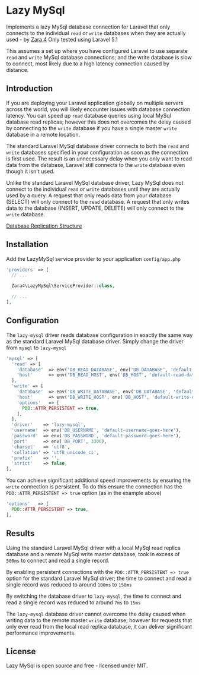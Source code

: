 # Lazy MySql

Implements a lazy MySql database connection for Laravel that only connects to the individual `read` or `write` databases when they are actually used - by [Zara 4](http://zara4.com)
Only tested using Laravel 5.1

This assumes a set up where you have configured Laravel to use separate `read` and `write` MySql database connections; and the write database is slow to connect, most likely due to a high latency connection caused by distance.



## Introduction

If you are deploying your Laravel application globally on multiple servers across the world, you will likely encounter issues with database connection latency.
You can speed up `read` database queries using local MySql database read replicas; however this does not overcomes the delay caused by connecting to the `write` database if you have a single master `write` database in a remote location.

The standard Laravel MySql database driver connects to both the `read` and `write` databases specified in your configuration as soon as the connection is first used.
The result is an unnecessary delay when you only want to read data from the database, Laravel still connects to the `write` database even though it isn't used.

Unlike the standard Laravel MySql database driver, Lazy MySql does not connect to the individual `read` or `write` databases until they are actually used by a query.
A request that only reads data from your database (SELECT) will only connect to the `read` database. A request that only writes data to the database (INSERT, UPDATE, DELETE) will only connect to the `write` database.


[Database Replication Structure](https://blog.zara4.com/wp-content/uploads/2017/05/lazy-mysql-replication-setup.png)



## Installation

Add the LazyMySql service provider to your application `config/app.php`
```php
'providers' => [
  // ...

  Zara4\LazyMySql\ServiceProvider::class,

  // ...
],

```



## Configuration

The `lazy-mysql` driver reads database configuration in exactly the same way as the standard Laravel MySql database driver.
Simply change the driver from `mysql` to `lazy-mysql`

```php
'mysql' => [
  'read' => [
    'database'  => env('DB_READ_DATABASE', env('DB_DATABASE', 'default-database-name-goes-here')),
    'host'      => env('DB_READ_HOST', env('DB_HOST', 'default-read-database-host-goes-here')),
  ],
  'write' => [
    'database'  => env('DB_WRITE_DATABASE', env('DB_DATABASE', 'default-database-name-goes-here')),
    'host'      => env('DB_WRITE_HOST', env('DB_HOST', 'default-write-database-host-goes-here')),
    'options'   => [
      PDO::ATTR_PERSISTENT => true,
    ],
  ],
  'driver'    => 'lazy-mysql',
  'username'  => env('DB_USERNAME', 'default-username-goes-here'),
  'password'  => env('DB_PASSWORD', 'default-password-goes-here'),
  'port'      => env('DB_PORT', 3306),
  'charset'   => 'utf8',
  'collation' => 'utf8_unicode_ci',
  'prefix'    => '',
  'strict'    => false,
],
```


You can achieve significant additional speed improvements by ensuring the `write` connection is persistent.
To do this ensure the connection has the `PDO::ATTR_PERSISTENT => true` option (as in the example above)

```php
'options'   => [
  PDO::ATTR_PERSISTENT => true,
],
```



## Results
Using the standard Laravel MySql driver with a local MySql read replica database and a remote MySql write master database, took in excess of `500ms` to connect and read a single record.

By enabling persistent connections with the `PDO::ATTR_PERSISTENT => true` option for the standard Laravel MySql driver; the time to connect and read a single record was reduced to around `100ms` to `150ms`

By switching the database driver to `lazy-mysql`, the time to connect and read a single record was reduced to around `7ms` to `15ms`


The `lazy-mysql` database driver cannot overcome the delay caused when writing data to the remote master `write` database; however for requests that only ever read from the local read replica database, it can deliver significant performance improvements.



## License

Lazy MySql is open source and free - licensed under MIT.